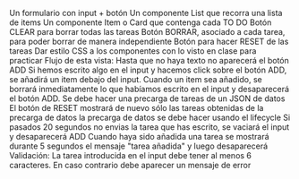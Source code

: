 
Un formulario con input + botón
Un componente List que recorra una lista de items
Un componente Item o Card que contenga cada TO DO
Botón CLEAR para borrar todas las tareas
Botón BORRAR, asociado a cada tarea, para poder borrar de manera independiente
Botón para hacer RESET de las tareas
Dar estilo CSS a los componentes con lo visto en clase para practicar
Flujo de esta vista:
Hasta que no haya texto no aparecerá el botón ADD
Si hemos escrito algo en el input y hacemos click sobre el botón ADD, se añadirá un item debajo del input.
Cuando un item sea añadido, se borrará inmediatamente lo que habíamos escrito en el input y desaparecerá el botón ADD.
Se debe hacer una precarga de tareas de un JSON de datos
El botón de RESET mostrará de nuevo sólo las tareas obtenidas de la precarga de datos
la precarga de datos se debe hacer usando el lifecycle
Si pasados 20 segundos no envias la tarea que has escrito, se vaciará el input y desaparecerá ADD
Cuando haya sido añadida una tarea se mostrará durante 5 segundos el mensaje "tarea añadida" y luego desaparecerá
Validación: La tarea introducida en el input debe tener al menos 6 caracteres. En caso contrario debe aparecer un mensaje de error
